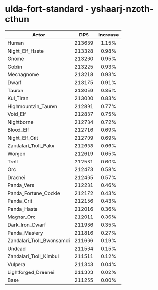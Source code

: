 # ulda-fort-standard - yshaarj-nzoth-cthun
| Actor | DPS | Increase |
|---|:---:|:---:|
|Human|213689|1.15%|
|Night_Elf_Haste|213328|0.98%|
|Gnome|213260|0.95%|
|Goblin|213225|0.93%|
|Mechagnome|213218|0.93%|
|Dwarf|213175|0.91%|
|Tauren|213059|0.85%|
|Kul_Tiran|213000|0.83%|
|Highmountain_Tauren|212891|0.77%|
|Void_Elf|212837|0.75%|
|Nightborne|212784|0.72%|
|Blood_Elf|212716|0.69%|
|Night_Elf_Crit|212709|0.69%|
|Zandalari_Troll_Paku|212653|0.66%|
|Worgen|212619|0.65%|
|Troll|212531|0.60%|
|Orc|212473|0.58%|
|Draenei|212465|0.57%|
|Panda_Vers|212231|0.46%|
|Panda_Fortune_Cookie|212172|0.43%|
|Panda_Crit|212156|0.43%|
|Panda_Haste|212016|0.36%|
|Maghar_Orc|212011|0.36%|
|Dark_Iron_Dwarf|211986|0.35%|
|Panda_Mastery|211816|0.27%|
|Zandalari_Troll_Bwonsamdi|211666|0.19%|
|Undead|211564|0.15%|
|Zandalari_Troll_Kimbul|211511|0.12%|
|Vulpera|211343|0.04%|
|Lightforged_Draenei|211303|0.02%|
|Base|211255|0.00%|

